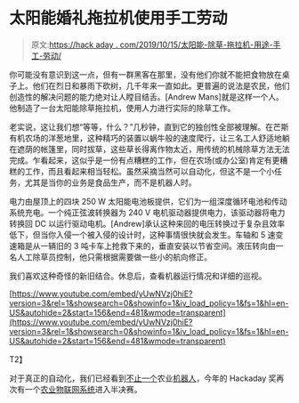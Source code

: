 # 太阳能婚礼拖拉机使用手工劳动

> 原文:[https://hack aday . com/2019/10/15/太阳能-除草-拖拉机-用途-手工-劳动/](https://hackaday.com/2019/10/15/solar-powered-weeding-tractor-uses-manual-labour/)

你可能没有意识到这一点，但有一群黑客在那里，没有他们你就不能把食物放在桌子上。他们在烈日和暴雨下砍树，几千年来一直如此。更普遍的说法是农民，他们创造性的解决问题的能力绝对让人瞠目结舌。[Andrew Mans]就是这样一个人。他制造了一台太阳能除草拖拉机，使用人力进行实际的除草工作。

老实说，这让我们想“等等，什么？”几秒钟，直到它的独创性全部被理解。在芒斯有机农场的洋葱地里，这种精巧的装置以蜗牛般的速度爬行，让三名工人舒适地躺在遮荫的帐篷里，同时拔草，这些草长得离作物太近，用传统的机械除草方法无法完成。乍看起来，这似乎是一份有点糟糕的工作，但在农场(或办公室)肯定有更糟糕的工作，而且看起来相当轻松。虽然采摘当然可以自动化，但这不是一个小任务，尤其是当你的业务是食品生产，而不是机器人时。

电力由屋顶上的四块 250 W 太阳能电池板提供，它们为一组深度循环电池和传动系统充电。一个纯正弦波转换器为 240 V 电机驱动器提供电力，该驱动器将电力转换回 DC 以运行驱动电机。[Andrew]承认这种来回的电压转换过于复杂且效率低下，但当你入侵一个被入侵的设计时，这种事情很快就会发生。车轴和 5 速变速箱是从一辆旧的 3 吨卡车上抢救下来的，垂直安装以节省空间。液压转向由一名人工除草员控制，他只需根据需要做一些小的航向修正。

我们喜欢这种奇怪的新旧结合。休息后，查看机器运行情况和详细的巡视。

 [https://www.youtube.com/embed/yUwNVzj0hiE?version=3&rel=1&showsearch=0&showinfo=1&iv_load_policy=1&fs=1&hl=en-US&autohide=2&start=156&end=481&wmode=transparent](https://www.youtube.com/embed/yUwNVzj0hiE?version=3&rel=1&showsearch=0&showinfo=1&iv_load_policy=1&fs=1&hl=en-US&autohide=2&start=156&end=481&wmode=transparent)

T2】

对于真正的自动化，我们已经看到[不止一个](https://hackaday.com/2018/05/18/autonomous-agribots-for-agriculture/)农业[机器人](https://hackaday.com/2019/07/09/robot-harvesting-machine-is-tip-of-the-agri-tech-iceberg/)，今年的 Hackaday 奖再次有一个[农业物联网系统](https://hackaday.com/2019/09/23/lora-based-plant-monitoring/)进入半决赛。